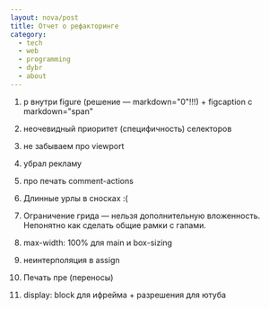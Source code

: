 ```yaml
---
layout: nova/post
title: Отчет о рефакторинге
category:
  - tech
  - web
  - programming
  - dybr
  - about
---
```


1. p внутри figure (решение — markdown="0"!!!) + figcaption с markdown="span"

2. неочевидный приоритет (специфичность) селекторов

3. не забываем про viewport

4. убрал рекламу

5. про печать comment-actions

6. Длинные урлы в сносках :(

7. Ограничение грида — нельзя дополнительную вложенность. Непонятно как сделать общие рамки с гапами.

8. max-width: 100% для main и box-sizing

9. неинтерполяция в assign

1. Печать пре (переносы)

1. display: block для ифрейма + разрешения для ютуба
